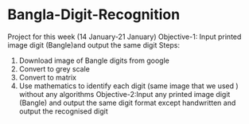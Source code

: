 # Bangla-Digit-Recognition
Project for this week (14 January-21 January)
Objective-1: Input printed image digit (Bangle)and output the same digit 
Steps:
1.    Download image of Bangle digits from google
2.    Convert to grey scale
3.    Convert to matrix
4.    Use mathematics to identify each digit (same image that we used ) without any algorithms
Objective-2:Input any printed image digit (Bangle) and output the same digit format except handwritten and output the recognised digit
